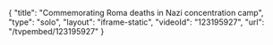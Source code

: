 {
    "title": "Commemorating Roma deaths in Nazi concentration camp",
    "type": "solo",
    "layout": "iframe-static",
    "videoId": "123195927",
    "url": "\/tvpembed\/123195927"
}